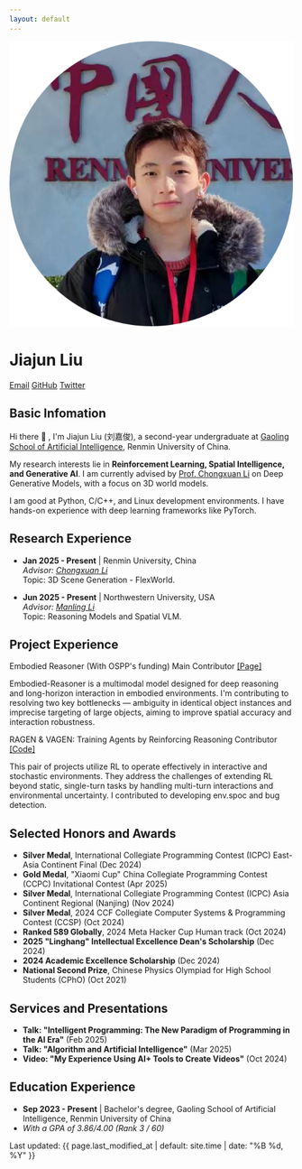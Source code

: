 ```yaml
---
layout: default
---
```


<div class="home">

  <!-- Profile Section -->
  <div class="profile">
    <div class="profile-image">
      <img src="/assets/img/1c.png" alt="Jiajun Liu">
    </div>
    <div class="profile-info">
      <h1>Jiajun Liu</h1>
      <div class="social-links">
        <a href="mailto:{{ site.email }}">Email</a>
        <a href="https://github.com/{{ site.github_username }}" target="_blank" rel="noopener noreferrer">GitHub</a>
        <a href="https://x.com/{{ site.twitter_username }}" target="_blank" rel="noopener noreferrer">Twitter</a>
      </div>
    </div>
  </div>

  <!-- About Section -->
  <div class="about">
    <h2>Basic Infomation</h2>
    <p>
      Hi there 👋 , I'm Jiajun Liu (刘嘉俊), a second-year undergraduate at <a href="http://ai.ruc.edu.cn/">Gaoling School of Artificial Intelligence</a>, Renmin University of China.
    </p>
    <p>
      My research interests lie in <strong>Reinforcement Learning, Spatial Intelligence, and Generative AI</strong>. I am currently advised by <a href="https://zhenxuan00.github.io/">Prof. Chongxuan Li</a> on Deep Generative Models, with a focus on 3D world models.
    </p>
    <p>
      I am good at Python, C/C++, and Linux development environments. I have hands-on experience with deep learning frameworks like PyTorch.
    </p>
  </div>


  <!-- Research Experience Section -->
  <div class="research">
    <h2>Research Experience</h2>
    <ul>
      <li>
        <strong>Jan 2025 - Present</strong> | Renmin University, China <br>
        <em>Advisor: <a href="https://zhenxuan00.github.io/">Chongxuan Li</a></em><br>
        Topic: 3D Scene Generation - FlexWorld.
      </li>
    </ul>
    <ul>
      <li>
        <strong>Jun 2025 - Present</strong> | Northwestern University, USA <br>
        <em>Advisor: <a href="https://limanling.github.io/">Manling Li</a></em><br>
        Topic: Reasoning Models and Spatial VLM.
      </li>
    </ul>
  </div>



  <!-- Project Experience Section -->
<h2>Project Experience</h2>
  <div class="projects">
    <div class="project-item">
      <p class="project-title">
        Embodied Reasoner (With OSPP's funding) <span>Main Contributor</span>
        <a href="https://summer-ospp.ac.cn/org/prodetail/251760142?lang=zh&list=pro" class="project-links">[Page]</a>
      </p>
      <p class="project-description">
        Embodied-Reasoner is a multimodal model designed for deep reasoning and long-horizon interaction in embodied environments. I'm contributing to resolving two key bottlenecks — ambiguity in identical object instances and imprecise targeting of large objects, aiming to improve spatial accuracy and interaction robustness.
      </p>
    </div>
    <div class="project-item">
      <p class="project-title">
        RAGEN & VAGEN: Training Agents by Reinforcing Reasoning <span>Contributor</span>
        <a href="https://github.com/RAGEN-AI/RAGEN" class="project-links">[Code]</a>
      </p>
      <p class="project-description">
       This pair of projects utilize RL to operate effectively in interactive and stochastic environments. They address the challenges of extending RL beyond static, single-turn tasks by handling multi-turn interactions and environmental uncertainty. I contributed to developing env.spoc and bug detection.
      </p>
    </div>
  </div>


  <!-- Honors and Awards Section -->
  <div class="honors">
    <h2>Selected Honors and Awards</h2>
    <ul>
      <li><strong>Silver Medal</strong>, International Collegiate Programming Contest (ICPC) East-Asia Continent Final (Dec 2024)</li>
      <li><strong>Gold Medal</strong>, "Xiaomi Cup" China Collegiate Programming Contest (CCPC) Invitational Contest (Apr 2025)</li>
      <li><strong>Silver Medal</strong>, International Collegiate Programming Contest (ICPC) Asia Continent Regional (Nanjing) (Nov 2024)</li>
      <li><strong>Silver Medal</strong>, 2024 CCF Collegiate Computer Systems & Programming Contest (CCSP) (Oct 2024)</li>
      <li><strong>Ranked 589 Globally</strong>, 2024 Meta Hacker Cup Human track (Oct 2024)</li>
      <li><strong>2025 "Linghang" Intellectual Excellence Dean's Scholarship</strong> (Dec 2024)</li>
      <li><strong>2024 Academic Excellence Scholarship</strong> (Dec 2024)</li>
      <li><strong>National Second Prize</strong>, Chinese Physics Olympiad for High School Students (CPhO) (Oct 2021)</li>
    </ul>
  </div>

  <!-- Services and Presentations Section -->
  <div class="services">
    <h2>Services and Presentations</h2>
    <ul>
      <li><strong>Talk: "Intelligent Programming: The New Paradigm of Programming in the AI Era"</strong> (Feb 2025)</li>
      <li><strong>Talk: "Algorithm and Artificial Intelligence"</strong> (Mar 2025)</li>
      <li><strong>Video: "My Experience Using AI+ Tools to Create Videos"</strong> (Oct 2024)</li>
    </ul>
  </div>

  <!-- Education Section -->
  <div class="education">
    <h2>Education Experience</h2>
    <ul>
       <li><strong>Sep 2023 - Present</strong> | Bachelor's degree, Gaoling School of Artificial Intelligence, Renmin University of China</li>
       <li><em>With a GPA of 3.86/4.00 (Rank 3 / 60)</em></li>
    </ul>
  </div>

  <!-- Last Modified Time -->
  <div class="last-modified">
    <p>Last updated: {{ page.last_modified_at | default: site.time | date: "%B %d, %Y" }}</p>
  </div>

</div> 